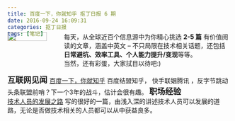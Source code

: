 ```yaml
---
title: 百度一下，你就知乎 抠丁日报 6 期
date: 2016-09-24 16:09:31
categories: 抠丁日报
tags: [笔记]
---
```


<div class="head_img" style="display:flex; margin-top: -40px;">    
    <img style='width:70%;' src="https://www.z4a.net/images/2019/10/04/pixhouse_qr.png">   
        <span class="head_img_desp"  >
            每天，从全球近百个信息源中为你精心挑选 <b>2-5 篇</b> 有价值阅读的文章，涵盖中英文 – 不只局限在技术相关话题，还包括
            <b>日常避坑、效率工具、个人能力提升/变现</b>等等。
        <br/>当然，还有彩蛋，大家拭目以待吧:) 
        </span>   
</div>


<font size=4> **互联网见闻** </font>
	[百度一下，你就知乎](https://mp.weixin.qq.com/s/KWtoRoQU6wkk2PJYDgdNig)
	百度结盟知乎， 快手联姻腾讯 ，反字节跳动头条联盟前哨？下一个3年的战斗，估计会很有趣。
<font size=4> **职场经验** </font> <!-- more -->    
	[技术人员的发展之路](https://coolshell.cn/articles/17583.html)
	写的很好的一篇，由浅入深的讲述技术人员可以发展的道路，无论是否做技术相关的人员都可以从中获益良多。

<!-- ![image](https://img.ithome.com/newsuploadfiles/2019/9/20190924_084208_419.jpg) -->
